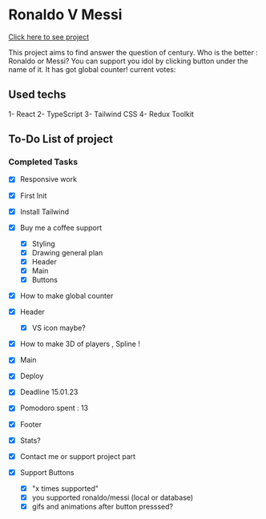 # Ronaldo V Messi
[Click here to see project](https://ronaldovsmessi-b7b75.web.app/)

This project aims to find answer the question of century. Who is the better : Ronaldo or Messi? You can support you idol by clicking button under the name of it. It has got global counter!
current votes: 
## Used techs

1- React
2- TypeScript
3- Tailwind CSS
4- Redux Toolkit

## To-Do List of project


### Completed Tasks

- [x] Responsive work
- [x] First Init
- [x] Install Tailwind
- [x] Buy me a coffee support
  - [x] Styling
  - [x] Drawing general plan
  - [x] Header
  - [x] Main
  - [x] Buttons
- [x] How to make global counter
- [x] Header
  - [x] VS icon maybe?
- [x] How to make 3D of players , Spline !
- [x] Main
- [X] Deploy
- [x] Deadline 15.01.23
- [x] Pomodoro spent : 13
- [x] Footer
- [x] Stats?
- [x] Contact me or support project part
- [x] Support Buttons

  - [x] "x times supported"
  - [x] you supported ronaldo/messi (local or database)
  - [x] gifs and animations after button presssed?
